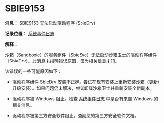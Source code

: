 # SBIE9153

**消息：** SBIE9153 无法启动驱动程序 (SbieDrv)

**记录位置：** [系统事件日志](SystemEventLog.md)

**解释：**

沙箱（Sandboxie）的服务组件（SbieSvc）无法启动沙箱卫士的驱动程序组件（SbieDrv）。此消息未指明错误原因，因为相关信息未知。

该错误的一些可能原因如下：

* 驱动程序组件 SbieDrv 安装不正确。尝试在现有安装上重新安装沙箱（更新/升级安装）。如果问题仍未解决，尝试卸载沙箱卫士并重新安装全新副本。

* 驱动程序被 Windows 阻止。检查 [系统事件日志](SystemEventLog.md) 中是否有来自 Windows 的相关消息。

* 驱动程序被第三方安全软件阻止。查阅您的第三方安全软件文档。